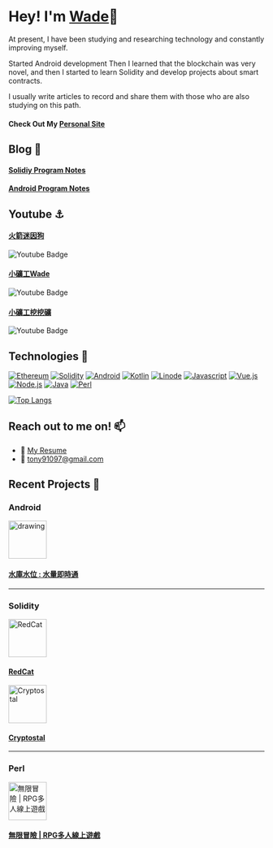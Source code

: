 

# Hey! I'm [Wade](https://badgameshow.com/wade/)👋

At present, I have been studying and researching technology and constantly improving myself.

Started Android development
Then I learned that the blockchain was very novel, and then I started to learn Solidity and develop projects about smart contracts.

I usually write articles to record and share them with those who are also studying on this path.
<br>

#### Check Out My [Personal Site](https://shiva-blockchain-portfolio.netlify.app/)

## Blog 📓
#### [Solidiy Program Notes](https://badgameshow.com/wade) <br>
#### [Android Program Notes](https://badgameshow.com/fly) 

## Youtube ⚓
#### [火箭迷因狗](https://www.youtube.com/channel/UCfxm9z_7aGMib6ThvDJFKrw)
![Youtube Badge](https://img.shields.io/youtube/channel/views/UCfxm9z_7aGMib6ThvDJFKrw)

#### [小礦工Wade](https://www.youtube.com/channel/UCgpWW0r3rhTOroqNWtlwxeQ)
![Youtube Badge](https://img.shields.io/youtube/channel/views/UCgpWW0r3rhTOroqNWtlwxeQ)

#### [小礦工挖挖礦](https://www.youtube.com/channel/UCewQ4uj-GEn-wv5WsnBKeyg)
![Youtube Badge](https://img.shields.io/youtube/channel/views/UCewQ4uj-GEn-wv5WsnBKeyg)

## Technologies 🧠
[![Ethereum](https://img.shields.io/badge/Ethereum-3C3C3D?style=for-the-badge&logo=Ethereum&logoColor=363636&labelColor=yellow)](#)
[![Solidity](https://img.shields.io/badge/Solidity-%23363636.svg?style=for-the-badge&logo=solidity&logoColor=363636&labelColor=yellow)](#)
[![Android](https://img.shields.io/badge/Android-%23363636.svg?style=for-the-badge&logo=android&logoColor=3DDC84)](#)
[![Kotlin](https://img.shields.io/badge/Kotlin-%23363636.svg?style=for-the-badge&logo=kotlin&logoColor=7F52FF)](#)
[![Linode](https://img.shields.io/badge/Linode-%23363636.svg?style=for-the-badge&logo=Linode&logoColor=00A95C)](#)
[![Javascript](https://img.shields.io/badge/-Javascript-%23363636.svg?style=for-the-badge&logo=javascript&logoColor=F7DF1E)](#)
[![Vue.js](https://img.shields.io/badge/-Vue.js-%23363636.svg?style=for-the-badge&logo=vue.js&logoColor=4FC08D)](#)
[![Node.js](https://img.shields.io/badge/-Nodejs-%23363636.svg?style=for-the-badge&logo=node.js&logoColor=339933)](#)
[![Java](https://img.shields.io/badge/-Java-%23363636.svg?style=for-the-badge)](#)
[![Perl](https://img.shields.io/badge/-Perl-%23363636.svg?style=for-the-badge)](#)

[![Top Langs](https://github-readme-stats.vercel.app/api/top-langs/?username=MuHongWeiWei&hide=jupyter%20notebook,html,css&layout=compact&theme=gotham)](https://github.com/MuHongWeiWei)

## Reach out to me on! 📫
- :paperclip: [My Resume](https://drive.google.com/file/d/1kknmh6WKoV3OVh5YC67S7QWvqA4jd3Oj/view?usp=sharing)
- :email: tony91097@gmail.com

## Recent Projects 🚀
### Android

<img src="https://user-images.githubusercontent.com/39545122/204492615-b79087b3-84b7-4370-9a40-088d941d14b4.png" alt="drawing" width="75"/>

#### [水庫水位 : 水量即時通](https://play.google.com/store/apps/details?id=com.fly.waterpass)

---

### Solidity

<img src="https://user-images.githubusercontent.com/39545122/204493193-b5c60c0f-d613-4309-b9a6-3a3406c6e840.png" alt="RedCat" width="75"/>

#### [RedCat](https://redcatclub.com/)

<img src="https://user-images.githubusercontent.com/39545122/204494044-1bcfe276-0a22-4056-a97a-522719a4d72e.png" alt="Cryptostal" width="75"/>

#### [Cryptostal](https://crpytostal.redcatclub.com/)


---

### Perl

<img src="https://user-images.githubusercontent.com/39545122/204494209-c3eba1c3-2bd0-47f1-9da1-2e16dff6cf6e.png" alt="無限冒險 | RPG多人線上遊戲" width="75"/>

#### [無限冒險 | RPG多人線上遊戲](https://badgameshow.com)




